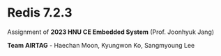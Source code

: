 # Redis 7.2.3

Assignment of **2023 HNU CE Embedded System** (Prof. Joonhyuk Jang)

**Team AIRTAG** - Haechan Moon, Kyungwon Ko, Sangmyoung Lee
